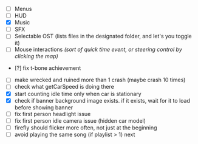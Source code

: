 - [ ] Menus
- [ ] HUD
- [x] Music
- [ ] SFX
- [ ] Selectable OST (lists files in the designated folder, and let's you toggle it)
- [ ] Mouse interactions _(sort of quick time event, or steering control by clicking the map)_
- [?] fix t-bone achievement
- [ ] make wrecked and ruined more than 1 crash (maybe crash 10 times)
- [ ] check what getCarSpeed is doing there
- [x] start counting idle time only when car is stationary
- [x] check if banner background image exists. if it exists, wait for it to load before showing banner
- [ ] fix first person headlight issue
- [ ] fix first person idle camera issue (hidden car model)
- [ ] firefly should flicker more often, not just at the beginning
- [ ] avoid playing the same song (if playlist > 1) next
